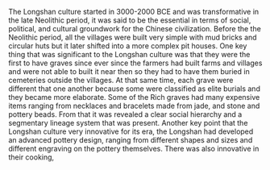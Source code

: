 The Longshan culture started in 3000-2000 BCE and was transformative in the late Neolithic period, it was said to be the essential in terms of social, political, and cultural groundwork for the Chinese civilization. Before the the Neolithic period, all the villages were built very simple with mud bricks and circular huts but it later shifted into a more complex pit houses. One key thing that was significant to the Longshan culture was that they were the first to have graves since ever since the farmers had built farms and villages and were not able to built it near then so they had to have them buried in cemeteries outside the villages. At that same time, each grave were different that one another because some were classified as elite burials and they became more elaborate. Some of the Rich graves had many expensive items ranging from necklaces and bracelets made from jade, and stone and pottery beads. From that it was revealed a clear social hierarchy and a segmentary lineage system that was present. Another key point that the Longshan culture very innovative for its era, the Longshan had developed an advanced pottery design, ranging from different shapes and sizes and different engraving on the pottery themselves. There was also innovative in their cooking, 